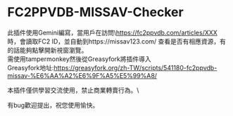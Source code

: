 # FC2PPVDB-MISSAV-Checker
此插件使用Gemini編寫，當用戶在訪問\https://fc2ppvdb.com/articles/XXX 時，會讀取FC2 ID，並自動到https://missav123.com/ 查看是否有相應資源，有的話能夠點擊開新視窗瀏覽。\
需使用tampermonkey然後從Greasyfork將插件導入\
Greasyfork地址:<https://greasyfork.org/zh-TW/scripts/541180-fc2ppvdb-missav-%E6%AA%A2%E6%9F%A5%E5%99%A8/>

本插件僅供學習交流使用，禁止商業轉賣行為。\

有bug歡迎提出，祝您使用愉快。
